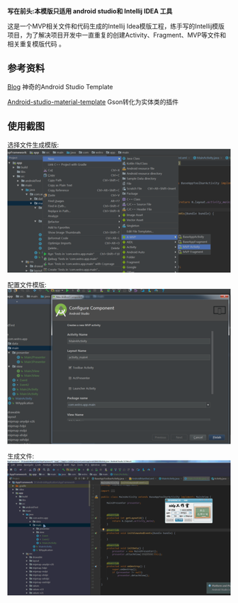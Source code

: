 **写在前头:本模版只适用 android studio和 Intellij IDEA 工具**

这是一个MVP相关文件和代码生成的Intellij Idea模版工程，练手写的Intellij模版项目，为了解决项目开发中一直重复的创建Activity、Fragment、MVP等文件和相关重复模版代码
。

## 参考资料

[Blog](http://blog.csdn.net/lmj623565791/article/details/51592043) 神奇的Android Studio Template

[Android-studio-material-template](https://github.com/kanytu/Android-studio-material-template) Gson转化为实体类的插件

## 使用截图
选择文件生成模版:
![image](https://github.com/pengliangAndroid/StudioTemplates/blob/master/screenshot/1.png) 

配置文件模版:
![image](https://github.com/pengliangAndroid/StudioTemplates/blob/master/screenshot/2.png) 

生成文件:
![image](https://github.com/pengliangAndroid/StudioTemplates/blob/master/screenshot/3.gif)  
